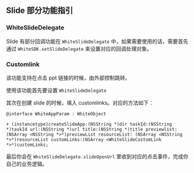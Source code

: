 ## Slide 部分功能指引

### WhiteSlideDelegate

Slide 有部分回调功能在 `WhiteSlideDelegate` 中，如果需要使用的话，需要首先通过 `WhiteSDK.setSlideDelegate` 来设置对应的回调处理对象。

### Customlink

该功能支持在点击 ppt 链接的时候，由外部控制跳转。

使用该功能首先要设置 `WhiteSlideDelegate`

其次在创建 slide 的时候，填入 customlinks。对应的方法如下：

```
@interface WhiteAppParam : WhiteObject

+ (instancetype)createSlideApp:(NSString *)dir taskId:(NSString *)taskId url:(NSString *)url title:(NSString *)title previewlist:(NSArray <NSString *>*)previewList resourceList: (NSArray <NSString *>*)resourceList customLinks:(NSArray <WhiteSlideCustomLink *>*)customLinks;
```

最后你会在 `WhiteSlideDelegate.slideOpenUrl` 里收到对应的点击事件，完成你自己的业务逻辑。
